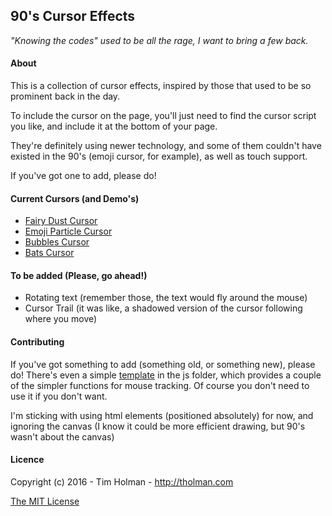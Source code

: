 ## 90's Cursor Effects
_"Knowing the codes" used to be all the rage, I want to bring a few back._

#### About
This is a collection of cursor effects, inspired by those that used to be so prominent back in the day.

To include the cursor on the page, you'll just need to find the cursor script you like, and include it at the bottom of your page.

They're definitely using newer technology, and some of them couldn't have existed in the 90's (emoji cursor, for example), as well as touch support.

If you've got one to add, please do!

#### Current Cursors (and Demo's)
- [Fairy Dust Cursor](http://codepen.io/tholman/full/jWmZxZ/)
- [Emoji Particle Cursor](http://codepen.io/tholman/full/rxJpdQ)
- [Bubbles Cursor](http://codepen.io/tholman/full/qbxxxq/)
- [Bats Cursor](http://codepen.io/tholman/full/kkmZyq/)

#### To be added (Please, go ahead!)
- Rotating text (remember those, the text would fly around the mouse)
- Cursor Trail (it was like, a shadowed version of the cursor following where you move)

#### Contributing
If you've got something to add (something old, or something new), please do! There's even a simple [template](https://github.com/tholman/90s-cursor-effects/blob/master/js/template.js) in the js folder, which provides a couple of the simpler functions for mouse tracking. Of course you don't need to use it if you don't want.

I'm sticking with using html elements (positioned absolutely) for now, and ignoring the canvas (I know it could be more efficient drawing, but 90's wasn't about the canvas)

#### Licence

Copyright (c) 2016 - Tim Holman - http://tholman.com

[The MIT License](https://github.com/tholman/90s-cursor-effects/blob/master/license.md)
